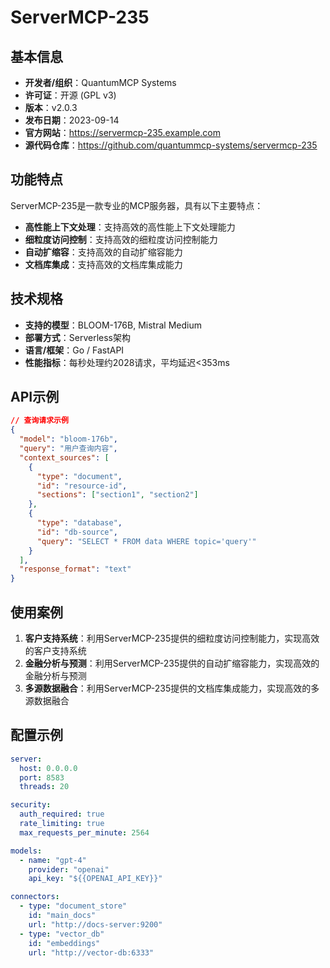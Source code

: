 # ServerMCP-235

## 基本信息

- **开发者/组织**：QuantumMCP Systems
- **许可证**：开源 (GPL v3)
- **版本**：v2.0.3
- **发布日期**：2023-09-14
- **官方网站**：https://servermcp-235.example.com
- **源代码仓库**：https://github.com/quantummcp-systems/servermcp-235

## 功能特点

ServerMCP-235是一款专业的MCP服务器，具有以下主要特点：

- **高性能上下文处理**：支持高效的高性能上下文处理能力
- **细粒度访问控制**：支持高效的细粒度访问控制能力
- **自动扩缩容**：支持高效的自动扩缩容能力
- **文档库集成**：支持高效的文档库集成能力


## 技术规格

- **支持的模型**：BLOOM-176B, Mistral Medium
- **部署方式**：Serverless架构
- **语言/框架**：Go / FastAPI
- **性能指标**：每秒处理约2028请求，平均延迟<353ms

## API示例

```json
// 查询请求示例
{
  "model": "bloom-176b",
  "query": "用户查询内容",
  "context_sources": [
    {
      "type": "document",
      "id": "resource-id",
      "sections": ["section1", "section2"]
    },
    {
      "type": "database",
      "id": "db-source",
      "query": "SELECT * FROM data WHERE topic='query'"
    }
  ],
  "response_format": "text"
}
```

## 使用案例

1. **客户支持系统**：利用ServerMCP-235提供的细粒度访问控制能力，实现高效的客户支持系统
2. **金融分析与预测**：利用ServerMCP-235提供的自动扩缩容能力，实现高效的金融分析与预测
3. **多源数据融合**：利用ServerMCP-235提供的文档库集成能力，实现高效的多源数据融合


## 配置示例

```yaml
server:
  host: 0.0.0.0
  port: 8583
  threads: 20

security:
  auth_required: true
  rate_limiting: true
  max_requests_per_minute: 2564

models:
  - name: "gpt-4"
    provider: "openai"
    api_key: "${{OPENAI_API_KEY}}"

connectors:
  - type: "document_store"
    id: "main_docs"
    url: "http://docs-server:9200"
  - type: "vector_db"
    id: "embeddings"
    url: "http://vector-db:6333"
```